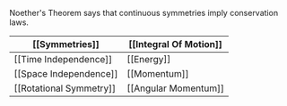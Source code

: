 Noether's Theorem says that continuous symmetries imply conservation laws.

|[[Symmetries]]|[[Integral Of Motion]]|
|---|---|
|[[Time Independence]]|[[Energy]]|
|[[Space Independence]]|[[Momentum]]|
|[[Rotational Symmetry]]|[[Angular Momentum]]|